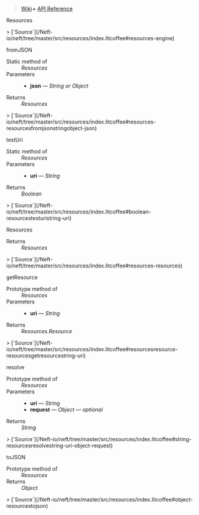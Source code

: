 > [Wiki](Home) ▸ [API Reference](API-Reference)

Resources
<dl></dl>
> [`Source`](/Neft-io/neft/tree/master/src/resources/index.litcoffee#resources-engine)

fromJSON
<dl><dt>Static method of</dt><dd><i>Resources</i></dd><dt>Parameters</dt><dd><ul><li><b>json</b> — <i>String or Object</i></li></ul></dd><dt>Returns</dt><dd><i>Resources</i></dd></dl>
> [`Source`](/Neft-io/neft/tree/master/src/resources/index.litcoffee#resources-resourcesfromjsonstringobject-json)

testUri
<dl><dt>Static method of</dt><dd><i>Resources</i></dd><dt>Parameters</dt><dd><ul><li><b>uri</b> — <i>String</i></li></ul></dd><dt>Returns</dt><dd><i>Boolean</i></dd></dl>
> [`Source`](/Neft-io/neft/tree/master/src/resources/index.litcoffee#boolean-resourcestesturistring-uri)

Resources
<dl><dt>Returns</dt><dd><i>Resources</i></dd></dl>
> [`Source`](/Neft-io/neft/tree/master/src/resources/index.litcoffee#resources-resources)

getResource
<dl><dt>Prototype method of</dt><dd><i>Resources</i></dd><dt>Parameters</dt><dd><ul><li><b>uri</b> — <i>String</i></li></ul></dd><dt>Returns</dt><dd><i>Resources.Resource</i></dd></dl>
> [`Source`](/Neft-io/neft/tree/master/src/resources/index.litcoffee#resourcesresource-resourcesgetresourcestring-uri)

resolve
<dl><dt>Prototype method of</dt><dd><i>Resources</i></dd><dt>Parameters</dt><dd><ul><li><b>uri</b> — <i>String</i></li><li><b>request</b> — <i>Object</i> — <i>optional</i></li></ul></dd><dt>Returns</dt><dd><i>String</i></dd></dl>
> [`Source`](/Neft-io/neft/tree/master/src/resources/index.litcoffee#string-resourcesresolvestring-uri-object-request)

toJSON
<dl><dt>Prototype method of</dt><dd><i>Resources</i></dd><dt>Returns</dt><dd><i>Object</i></dd></dl>
> [`Source`](/Neft-io/neft/tree/master/src/resources/index.litcoffee#object-resourcestojson)

